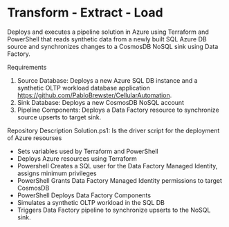 # Transform - Extract - Load
Deploys and executes a pipeline solution in Azure using Terraform and PowerShell that reads synthetic data from a newly built SQL Azure DB source and synchronizes changes to a CosmosDB NoSQL sink using Data Factory. 


Requirements
1. Source Database: Deploys a new Azure SQL DB instance and a synthetic OLTP workload database application https://github.com/PabloBrewster/CellularAutomation.
2. Sink Database: Deploys a new CosmosDB NoSQL account
3. Pipeline Components: Deploys a Data Factory resource to synchronize source upserts to target sink.


Repository Description
Solution.ps1: Is the driver script for the deployment of Azure resourses
 - Sets variables used by Terraform and PowerShell 
 - Deploys Azure resources using Terraform
 - Powershell Creates a SQL user for the Data Factory Managed Identity, assigns minimum privileges
 - PowerShell Grants Data Factory Managed Identity permissions to target CosmosDB
 - PowerShell Deploys Data Factory Components
 - Simulates a synthetic OLTP workload in the SQL DB
 - Triggers Data Factory pipeline to synchronize upserts to the NoSQL sink.


